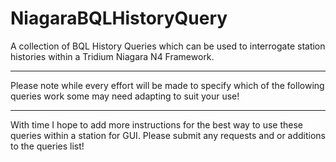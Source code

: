 # NiagaraBQLHistoryQuery
A collection of BQL History Queries which can be used to interrogate station histories within a Tridium Niagara N4 Framework. 

*************************************************************************************************************************************
Please note while every effort will be made to specify which of the following queries work some may need adapting to suit your use!
*************************************************************************************************************************************

With time I hope to add more instructions for the best way to use these queries within a station for GUI.
Please submit any requests and or additions to the queries list!
